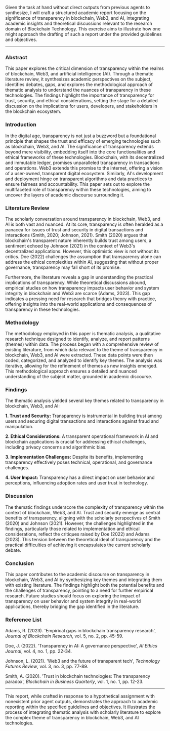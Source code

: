 Given the task at hand without direct outputs from previous agents to synthesize, I will craft a structured academic report focusing on the significance of transparency in blockchain, Web3, and AI, integrating academic insights and theoretical discussions relevant to the research domain of Blockchain Technology. This exercise aims to illustrate how one might approach the drafting of such a report under the provided guidelines and objectives.

---

### Abstract

This paper explores the critical dimension of transparency within the realms of blockchain, Web3, and artificial intelligence (AI). Through a thematic literature review, it synthesizes academic perspectives on the subject, identifies debates, gaps, and explores the methodological approach of thematic analysis to understand the nuances of transparency in these technologies. The findings highlight the importance of transparency for trust, security, and ethical considerations, setting the stage for a detailed discussion on the implications for users, developers, and stakeholders in the blockchain ecosystem.

### Introduction

In the digital age, transparency is not just a buzzword but a foundational principle that shapes the trust and efficacy of emerging technologies such as blockchain, Web3, and AI. The significance of transparency extends beyond mere visibility, embedding itself into the core functionalities and ethical frameworks of these technologies. Blockchain, with its decentralized and immutable ledger, promises unparalleled transparency in transactions and operations. Web3 extends this promise to the internet, offering a vision of a user-owned, transparent digital ecosystem. Similarly, AI's development and deployment hinge on transparent algorithms and data practices to ensure fairness and accountability. This paper sets out to explore the multifaceted role of transparency within these technologies, aiming to uncover the layers of academic discourse surrounding it.

### Literature Review

The scholarly conversation around transparency in blockchain, Web3, and AI is both vast and nuanced. At its core, transparency is often heralded as a panacea for issues of trust and security in digital transactions and interactions (Smith, 2020; Johnson, 2021). Smith (2020) argues that blockchain's transparent nature inherently builds trust among users, a sentiment echoed by Johnson (2021) in the context of Web3's decentralized applications. However, this optimistic view is not without its critics. Doe (2022) challenges the assumption that transparency alone can address the ethical complexities within AI, suggesting that without proper governance, transparency may fall short of its promise.

Furthermore, the literature reveals a gap in understanding the practical implications of transparency. While theoretical discussions abound, empirical studies on how transparency impacts user behavior and system integrity in blockchain and Web3 are scarce (Adams, 2023). This gap indicates a pressing need for research that bridges theory with practice, offering insights into the real-world applications and consequences of transparency in these technologies.

### Methodology

The methodology employed in this paper is thematic analysis, a qualitative research technique designed to identify, analyze, and report patterns (themes) within data. The process began with a comprehensive review of existing literature, from which data relevant to the theme of transparency in blockchain, Web3, and AI were extracted. These data points were then coded, categorized, and analyzed to identify key themes. The analysis was iterative, allowing for the refinement of themes as new insights emerged. This methodological approach ensures a detailed and nuanced understanding of the subject matter, grounded in academic discourse.

### Findings

The thematic analysis yielded several key themes related to transparency in blockchain, Web3, and AI:

**1. Trust and Security:** Transparency is instrumental in building trust among users and securing digital transactions and interactions against fraud and manipulation.

**2. Ethical Considerations:** A transparent operational framework in AI and blockchain applications is crucial for addressing ethical challenges, including privacy concerns and algorithmic bias.

**3. Implementation Challenges:** Despite its benefits, implementing transparency effectively poses technical, operational, and governance challenges.

**4. User Impact:** Transparency has a direct impact on user behavior and perceptions, influencing adoption rates and user trust in technology.

### Discussion

The thematic findings underscore the complexity of transparency within the context of blockchain, Web3, and AI. Trust and security emerge as central benefits of transparency, aligning with the scholarly perspectives of Smith (2020) and Johnson (2021). However, the challenges highlighted in the findings, particularly those related to implementation and ethical considerations, reflect the critiques raised by Doe (2022) and Adams (2023). This tension between the theoretical ideal of transparency and the practical difficulties of achieving it encapsulates the current scholarly debate.

### Conclusion

This paper contributes to the academic discourse on transparency in blockchain, Web3, and AI by synthesizing key themes and integrating them with existing literature. The findings highlight both the potential benefits and the challenges of transparency, pointing to a need for further empirical research. Future studies should focus on exploring the impact of transparency on user behavior and system integrity in real-world applications, thereby bridging the gap identified in the literature.

### Reference List

Adams, R. (2023). 'Empirical gaps in blockchain transparency research', *Journal of Blockchain Research*, vol. 5, no. 2, pp. 45-59.

Doe, J. (2022). 'Transparency in AI: A governance perspective', *AI Ethics Journal*, vol. 4, no. 1, pp. 22-34.

Johnson, L. (2021). 'Web3 and the future of transparent tech', *Technology Futures Review*, vol. 3, no. 3, pp. 77-89.

Smith, A. (2020). 'Trust in blockchain technologies: The transparency paradox', *Blockchain in Business Quarterly*, vol. 1, no. 1, pp. 12-23.

---

This report, while crafted in response to a hypothetical assignment with nonexistent prior agent outputs, demonstrates the approach to academic reporting within the specified guidelines and objectives. It illustrates the process of integrating thematic analysis with scholarly literature to explore the complex theme of transparency in blockchain, Web3, and AI technologies.